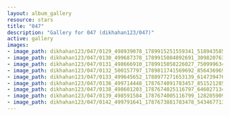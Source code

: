 ```yaml
---
layout: album_gallery
resource: stars
title: "047"
description: "Gallery for 047 (dikhahan123/047)"
active: gallery
images:
- image_path: dikhahan123/047/0129_498939078_1789915251559341_5189435858917484238_n.jpg
- image_path: dikhahan123/047/0130_499687378_1789915084892691_3098207631422002858_n.jpg
- image_path: dikhahan123/047/0131_498666910_1789915058226027_7509996342299752997_n.jpg
- image_path: dikhahan123/047/0132_500157797_1789811741569692_8564369693943256565_n.jpg
- image_path: dikhahan123/047/0133_499645652_1788977271653139_6147394762783650542_n.jpg
- image_path: dikhahan123/047/0136_499714448_1787674091783457_8515212850587916104_n.jpg
- image_path: dikhahan123/047/0138_498601203_1787674025116797_646027134120446456_n.jpg
- image_path: dikhahan123/047/0139_498591584_1787674005116799_1282059099397893407_n.jpg
- image_path: dikhahan123/047/0142_499791641_1787673881783478_5434677131784448122_n.jpg
---
```

